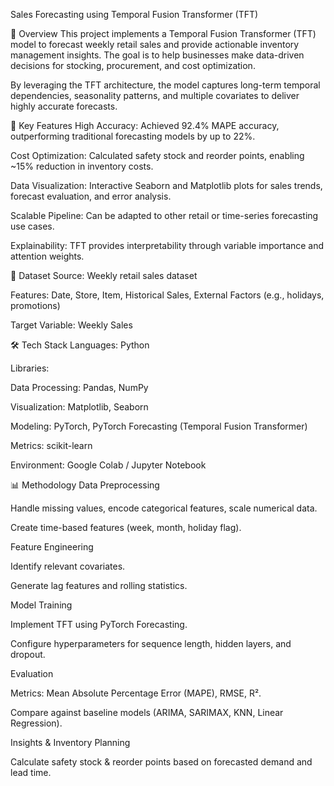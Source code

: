 Sales Forecasting using Temporal Fusion Transformer (TFT)


📌 Overview
This project implements a Temporal Fusion Transformer (TFT) model to forecast weekly retail sales and provide actionable inventory management insights. The goal is to help businesses make data-driven decisions for stocking, procurement, and cost optimization.

By leveraging the TFT architecture, the model captures long-term temporal dependencies, seasonality patterns, and multiple covariates to deliver highly accurate forecasts.

🎯 Key Features
High Accuracy: Achieved 92.4% MAPE accuracy, outperforming traditional forecasting models by up to 22%.

Cost Optimization: Calculated safety stock and reorder points, enabling ~15% reduction in inventory costs.

Data Visualization: Interactive Seaborn and Matplotlib plots for sales trends, forecast evaluation, and error analysis.

Scalable Pipeline: Can be adapted to other retail or time-series forecasting use cases.

Explainability: TFT provides interpretability through variable importance and attention weights.

📂 Dataset
Source: Weekly retail sales dataset

Features: Date, Store, Item, Historical Sales, External Factors (e.g., holidays, promotions)

Target Variable: Weekly Sales

🛠️ Tech Stack
Languages: Python

Libraries:

Data Processing: Pandas, NumPy

Visualization: Matplotlib, Seaborn

Modeling: PyTorch, PyTorch Forecasting (Temporal Fusion Transformer)

Metrics: scikit-learn

Environment: Google Colab / Jupyter Notebook

📊 Methodology
Data Preprocessing

Handle missing values, encode categorical features, scale numerical data.

Create time-based features (week, month, holiday flag).

Feature Engineering

Identify relevant covariates.

Generate lag features and rolling statistics.

Model Training

Implement TFT using PyTorch Forecasting.

Configure hyperparameters for sequence length, hidden layers, and dropout.

Evaluation

Metrics: Mean Absolute Percentage Error (MAPE), RMSE, R².

Compare against baseline models (ARIMA, SARIMAX, KNN, Linear Regression).

Insights & Inventory Planning

Calculate safety stock & reorder points based on forecasted demand and lead time.

